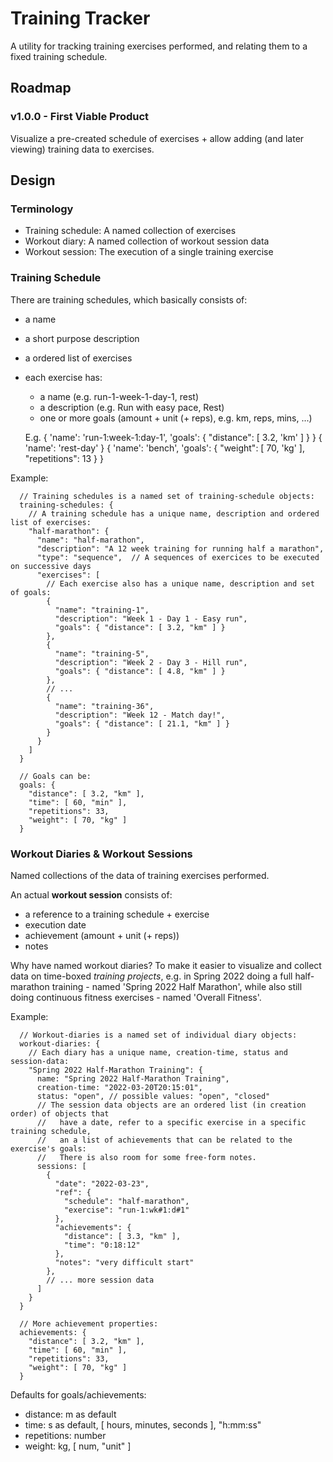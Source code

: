 # Training Tracker

A utility for tracking training exercises performed, and relating them to a fixed training schedule.

## Roadmap

### v1.0.0 - First Viable Product

Visualize a pre-created schedule of exercises + allow adding (and later viewing) training data to exercises.

## Design

### Terminology

- Training schedule: A named collection of exercises
- Workout diary: A named collection of workout session data
- Workout session: The execution of a single training exercise

### Training Schedule

There are training schedules, which basically consists of:
  - a name 
  - a short purpose description
  - a ordered list of exercises
  - each exercise has:
    - a name (e.g. run-1-week-1-day-1, rest)
    - a description (e.g. Run with easy pace, Rest)
    - one or more goals (amount + unit (+ reps), e.g. km, reps, mins, ...)

    E.g. { 'name': 'run-1:week-1:day-1', 'goals': { "distance": [ 3.2, 'km' ] } }
         { 'name': 'rest-day' }
         { 'name': 'bench', 'goals': { "weight": [ 70, 'kg' ], "repetitions": 13 } }

Example:
```
  // Training schedules is a named set of training-schedule objects:
  training-schedules: {
    // A training schedule has a unique name, description and ordered list of exercises:
    "half-marathon": {
      "name": "half-marathon",
      "description": "A 12 week training for running half a marathon",
      "type": "sequence",  // A sequences of exercices to be executed on successive days
      "exercises": [
        // Each exercise also has a unique name, description and set of goals:
        { 
          "name": "training-1", 
          "description": "Week 1 - Day 1 - Easy run", 
          "goals": { "distance": [ 3.2, "km" ] } 
        },
        { 
          "name": "training-5", 
          "description": "Week 2 - Day 3 - Hill run", 
          "goals": { "distance": [ 4.8, "km" ] }
        },
        // ...
        { 
          "name": "training-36", 
          "description": "Week 12 - Match day!", 
          "goals": { "distance": [ 21.1, "km" ] }
        }
      }
    ]
  }

  // Goals can be:
  goals: {
    "distance": [ 3.2, "km" ],
    "time": [ 60, "min" ],
    "repetitions": 33,
    "weight": [ 70, "kg" ]
  }

```

### Workout Diaries & Workout Sessions

Named collections of the data of training exercises performed.

An actual __workout session__ consists of:
  - a reference to a training schedule + exercise
  - execution date
  - achievement (amount + unit (+ reps))
  - notes

Why have named workout diaries? 
To make it easier to visualize and collect data on time-boxed _training projects_, 
e.g. in Spring 2022 doing a full half-marathon training - named 'Spring 2022 Half Marathon', 
     while also still doing continuous fitness exercises - named 'Overall Fitness'.

Example:
```
  // Workout-diaries is a named set of individual diary objects:
  workout-diaries: {
    // Each diary has a unique name, creation-time, status and session-data:
    "Spring 2022 Half-Marathon Training": {
      name: "Spring 2022 Half-Marathon Training",
      creation-time: "2022-03-20T20:15:01",
      status: "open", // possible values: "open", "closed"
      // The session data objects are an ordered list (in creation order) of objects that
      //   have a date, refer to a specific exercise in a specific training schedule,
      //   an a list of achievements that can be related to the exercise's goals:
      //   There is also room for some free-form notes.
      sessions: [
        { 
          "date": "2022-03-23", 
          "ref": { 
            "schedule": "half-marathon", 
            "exercise": "run-1:wk#1:d#1" 
          },
          "achievements": { 
            "distance": [ 3.3, "km" ], 
            "time": "0:18:12" 
          }, 
          "notes": "very difficult start"
        },
        // ... more session data
      ]
    }
  }
  
  // More achievement properties:
  achievements: {
    "distance": [ 3.2, "km" ],
    "time": [ 60, "min" ],
    "repetitions": 33,
    "weight": [ 70, "kg" ]
  }  
```

Defaults for goals/achievements:
  - distance: m as default
  - time: s as default, [ hours, minutes, seconds ], "h:mm:ss"
  - repetitions: number
  - weight: kg, [ num, "unit" ]

